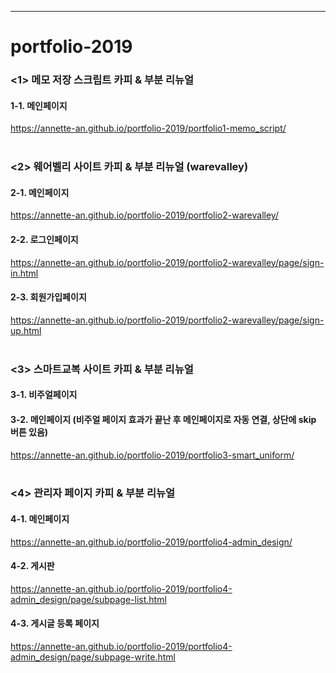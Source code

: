 * * *
# portfolio-2019

### <1> 메모 저장 스크립트 카피 & 부분 리뉴얼
#### 1-1. 메인페이지
https://annette-an.github.io/portfolio-2019/portfolio1-memo_script/
<br><br>
### <2> 웨어벨리 사이트 카피 & 부분 리뉴얼 (warevalley)
#### 2-1. 메인페이지
https://annette-an.github.io/portfolio-2019/portfolio2-warevalley/
#### 2-2. 로그인페이지
https://annette-an.github.io/portfolio-2019/portfolio2-warevalley/page/sign-in.html
#### 2-3. 회원가입페이지
https://annette-an.github.io/portfolio-2019/portfolio2-warevalley/page/sign-up.html
<br><br>
### <3> 스마트교복 사이트 카피 & 부분 리뉴얼
#### 3-1. 비주얼페이지
#### 3-2. 메인페이지 (비주얼 페이지 효과가 끝난 후 메인페이지로 자동 연결, 상단에 skip 버튼 있음)
https://annette-an.github.io/portfolio-2019/portfolio3-smart_uniform/
<br><br>
### <4> 관리자 페이지 카피 & 부분 리뉴얼
#### 4-1. 메인페이지
https://annette-an.github.io/portfolio-2019/portfolio4-admin_design/
#### 4-2. 게시판
https://annette-an.github.io/portfolio-2019/portfolio4-admin_design/page/subpage-list.html
#### 4-3. 게시글 등록 페이지
https://annette-an.github.io/portfolio-2019/portfolio4-admin_design/page/subpage-write.html
